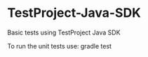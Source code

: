 # TestProject-Java-SDK
Basic tests using TestProject Java SDK

To run the unit tests use:
gradle test
